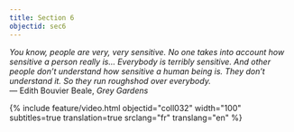 ```yaml
---
title: Section 6
objectid: sec6
---
```

*You know, people are very, very sensitive. No one takes into account how sensitive a person really is… Everybody is terribly sensitive. And other people don’t understand how sensitive a human being is. They don’t understand it. So they run roughshod over everybody.*  
― Edith Bouvier Beale, *Grey Gardens*  

{% include feature/video.html objectid="coll032" width="100" subtitles=true translation=true srclang="fr" translang="en" %}
